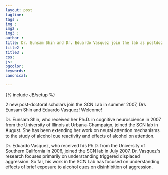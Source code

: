 ```yaml
---
layout: post
tagline: 
tags : 
img : 
img2 :
img3 : 
author : 
title: Dr. Eunsam Shin and Dr. Eduardo Vasquez join the lab as postdoc
title2 : 
title3 : 
css: 
js: 
bgcolor: 
keywords: 
canonical:

---
```

{% include JB/setup %}

2 new post-doctoral scholars join the SCN Lab in summer 2007, Drs Eunsam Shin and Eduardo Vasquez! Welcome! <!--readmore--> 

Dr. Eunsam Shin, who received her Ph.D. in cognitive neuroscience in 2007 from the University of Illinois at Urbana-Champaign, joined the SCN lab in August. She has been extending her work on neural attention mechanisms to the study of alcohol cue reactivity and effects of alcohol on attention.

Dr. Eduardo Vasquez, who received his Ph.D. from the University of Southern California in 2006, joined the SCN lab in July 2007. Dr. Vasquez's research focuses primarily on understanding triggered displaced aggression. So far, his work in the SCN Lab has focused on understanding effects of brief exposure to alcohol cues on disinhibition of aggression.

